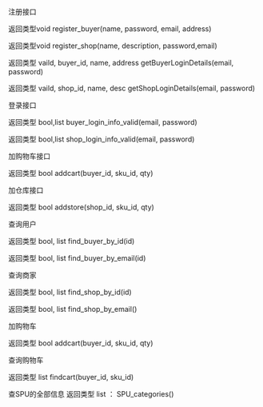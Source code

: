 注册接口

返回类型void register_buyer(name, password, email, address)

返回类型void register_shop(name, description, password,email)

返回类型 vaild, buyer_id, name, address getBuyerLoginDetails(email, password)

返回类型 vaild, shop_id, name, desc getShopLoginDetails(email, password)

登录接口

返回类型 bool,list buyer_login_info_valid(email, password)

返回类型 bool,list shop_login_info_valid(email, password)

加购物车接口

返回类型 bool addcart(buyer_id, sku_id, qty)

加仓库接口

返回类型 bool addstore(shop_id, sku_id, qty)

查询用户 

返回类型 bool, list find_buyer_by_id(id)

返回类型 bool, list find_buyer_by_email(id)

查询商家

返回类型 bool, list find_shop_by_id(id)

返回类型 bool, list find_shop_by_email()

加购物车

返回类型 bool addcart(buyer_id, sku_id, qty)

查询购物车

返回类型 list findcart(buyer_id, sku_id)

查SPU的全部信息
返回类型 list ：  SPU_categories()

